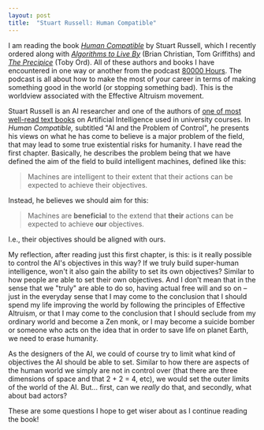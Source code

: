 ```yaml
---
layout: post
title:  "Stuart Russell: Human Compatible"
---
```


I am reading the book *[Human Compatible](https://en.wikipedia.org/wiki/Human_Compatible)* by Stuart Russell, which I recently ordered along with *[Algorithms to Live By](https://algorithmstoliveby.com/)* (Brian Christian, Tom Griffiths) and *[The Precipice](https://en.wikipedia.org/wiki/The_Precipice:_Existential_Risk_and_the_Future_of_Humanity)* (Toby Ord). All of these authors and books I have encountered in one way or another from the podcast [80000 Hours](https://80000hours.org/podcast/). The podcast is all about how to make the most of your career in terms of making something good in the world (or stopping something bad). This is the worldview associated with the Effective Altruism movement. 

Stuart Russell is an AI researcher and one of the authors of [one of most well-read text books](https://en.wikipedia.org/wiki/Artificial_Intelligence:_A_Modern_Approach) on Artificial Intelligence used in university courses. In *Human Compatible,* subtitled "AI and the Problem of Control", he presents his views on what he has come to believe is a major problem of the field, that may lead to some true existential risks for humanity. I have read the first chapter. Basically, he describes the problem being that we have defined the aim of the field to build intelligent machines, defined like this:

> Machines are intelligent to their extent that their actions can be expected to achieve their objectives.

Instead, he believes we should aim for this:

> Machines are **beneficial** to the extend that **their** actions can be expected to achieve **our** objectives.

I.e., their objectives should be aligned with ours. 

My reflection, after reading just this first chapter, is this: is it really possible to control the AI's objectives in this way? If we truly build super-human intelligence, won't it also gain the ability to set its own objectives? Similar to how people are able to set their own objectives. And I don't mean that in the sense that we "truly" are able to do so, having actual free will and so on – just in the everyday sense that I may come to the conclusion that I should spend my life improving the world by following the principles of Effective Altruism, or that I may come to the conclusion that I should seclude from my ordinary world and become a Zen monk, or I may become a suicide bomber or someone who acts on the idea that in order to save life on planet Earth, we need to erase humanity. 

As the designers of the AI, we could of course try to limit what kind of objectives the AI should be able to set. Similar to how there are aspects of the human world we simply are not in control over (that there are three dimensions of space and that 2 + 2 = 4, etc), we would set the outer limits of the world of the AI. But... first, can we *really* do that, and secondly, what about bad actors?

These are some questions I hope to get wiser about as I continue reading the book!
